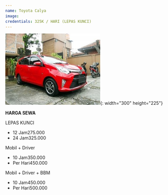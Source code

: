 ```yaml
---
name: Toyota Calya
image:
credentials: 325K / HARI (LEPAS KUNCI)
---
```


![](/uploads/calya.jpg){: width="300" height="225"}

**HARGA SEWA**

LEPAS KUNCI

* 12 Jam275.000
* 24 Jam325.000

Mobil + Driver

* 10 Jam350.000
* Per Hari450.000

Mobil + Driver + BBM

* 10 Jam450.000
* Per Hari500.000